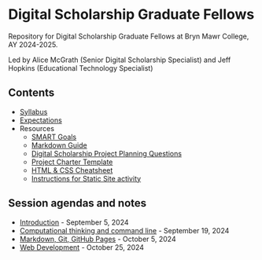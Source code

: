 # Digital Scholarship Graduate Fellows

Repository for Digital Scholarship Graduate Fellows at Bryn Mawr College, AY 2024-2025.

Led by Alice McGrath (Senior Digital Scholarship Specialist) and Jeff Hopkins (Educational Technology Specialist)

## Contents

- [Syllabus](syllabus.md)
- [Expectations](expectations.md)
- Resources
  - [SMART Goals](resources/smart-goals.md)
  - [Markdown Guide](resources/markdown-guide.md)
  - [Digital Scholarship Project Planning Questions](resources/ds-project-planning.md)
  - [Project Charter Template](resources/project-charter-template-ds.md)
  - [HTML & CSS Cheatsheet](resources/html-css-handout.md)
  - [Instructions for Static Site activity](resources/html-instructions.md)

## Session agendas and notes

- [Introduction](sessions/01-introduction.md) - September 5, 2024
- [Computational thinking and command line](sessions/02-computation.md) - September 19, 2024
- [Markdown, Git, GitHub Pages](sessions/03-github-pages.md) - October 5, 2024
- [Web Development](sessions/04-web-dev.md) - October 25, 2024